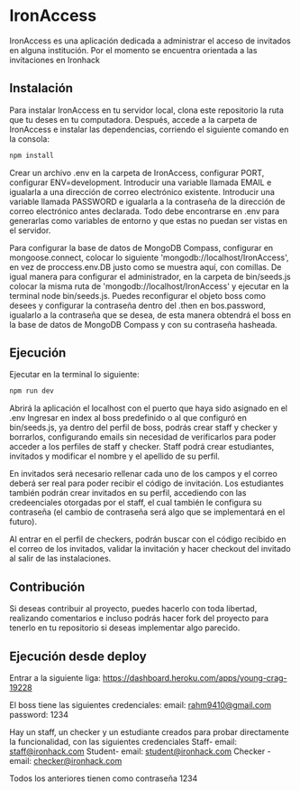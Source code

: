 # IronAccess

IronAccess es una aplicación dedicada a administrar el acceso de invitados en alguna institución. Por el momento se encuentra orientada a las invitaciones en Ironhack

## Instalación

Para instalar IronAccess en tu servidor local, clona este repositorio la ruta que tu deses en tu computadora. Después, accede a la carpeta de IronAccess e instalar las dependencias, corriendo el siguiente comando en la consola:

```bash
npm install
```

Crear un archivo .env en la carpeta de IronAccess, configurar PORT, configurar ENV=development. Introducir una variable llamada EMAIL e igualarla a una dirección de correo electrónico existente. Introducir una variable llamada PASSWORD e igualarla a la contraseña de la dirección de correo electrónico antes declarada. Todo debe encontrarse en .env para generarlas como variables de entorno y que estas no puedan ser vistas en el servidor.

Para configurar la base de datos de MongoDB Compass, configurar en mongoose.connect, colocar lo siguiente 'mongodb://localhost/IronAccess', en vez de proccess.env.DB justo como se muestra aquí, con comillas. De igual manera para configurar el administrador, en la carpeta de bin/seeds.js colocar la misma ruta de 'mongodb://localhost/IronAccess' y ejecutar en la terminal node bin/seeds.js. Puedes reconfigurar el objeto boss como desees y configurar la contraseña dentro del .then en bos.password, igualarlo a la contraseña que se desea, de esta manera obtendrá el boss en la base de datos de MongoDB Compass y con su contraseña hasheada.

## Ejecución

Ejecutar en la terminal lo siguiente:
```bash
npm run dev
```
Abrirá la aplicación el localhost con el puerto que haya sido asignado en el .env
Ingresar en index al boss predefinido o al que configuró en bin/seeds.js, ya dentro del perfil de boss, podrás crear staff y checker y borrarlos, configurando emails sin necesidad de verificarlos para poder acceder a los perfiles de staff y checker. 
Staff podrá crear estudiantes, invitados y modificar el nombre y el apellido de su perfil. 

En invitados será necesario rellenar cada uno de los campos y el correo deberá ser real para poder recibir el código de invitación.
Los estudiantes también podrán crear invitados en su perfil, accediendo con las credeenciales otorgadas por el staff, el cual también le configura su contraseña (el cambio de contraseña será algo que se implementará en el futuro).

Al entrar en el perfil de checkers, podrán buscar con el código recibido en el correo de los invitados, validar la invitación y hacer checkout del invitado al salir de las instalaciones.


## Contribución

Si deseas contribuir al proyecto, puedes hacerlo con toda libertad, realizando comentarios e incluso podrás hacer fork del proyecto para tenerlo en tu repositorio si deseas implementar algo parecido.

## Ejecución desde deploy

Entrar a la siguiente liga:
https://dashboard.heroku.com/apps/young-crag-19228

El boss tiene las siguientes credenciales:
email: rahm9410@gmail.com
password: 1234

Hay un staff, un checker y un estudiante creados para probar directamente la funcionalidad, con las siguientes credenciales
Staff- email: staff@ironhack.com
Student- email: student@ironhack.com
Checker - email: checker@ironhack.com

Todos los anteriores tienen como contraseña 1234
